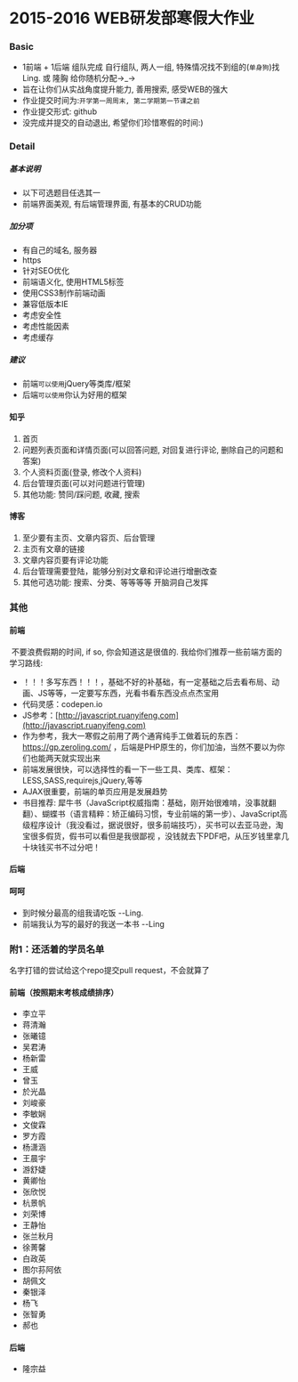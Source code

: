 # 2015-2016 WEB研发部寒假大作业

### Basic

- 1前端 + 1后端 组队完成 自行组队, 两人一组, 特殊情况找不到组的(`单身狗`)找 Ling. 或 隆胸 给你随机分配→_→
- 旨在让你们从实战角度提升能力, 善用搜索, 感受WEB的强大
- 作业提交时间为:`开学第一周周末, 第二学期第一节课之前` 
- 作业提交形式: github
- 没完成并提交的自动退出, 希望你们珍惜寒假的时间:)

### Detail

##### 基本说明

- 以下可选题目任选其一
- 前端界面美观, 有后端管理界面, 有基本的CRUD功能

##### 加分项

- 有自己的域名, 服务器
- https
- 针对SEO优化
- 前端语义化, 使用HTML5标签
- 使用CSS3制作前端动画
- 兼容低版本IE
- 考虑安全性
- 考虑性能因素
- 考虑缓存

##### 建议

- 前端`可以使用`jQuery等类库/框架
- 后端`可以使用`你认为好用的框架



#### 知乎

1. 首页
2. 问题列表页面和详情页面(可以回答问题, 对回复进行评论, 删除自己的问题和答案)
3. 个人资料页面(登录, 修改个人资料)
4. 后台管理页面(可以对问题进行管理)
5. 其他功能: 赞同/踩问题, 收藏, 搜索



#### 博客

1. 至少要有主页、文章内容页、后台管理
2. 主页有文章的链接
3. 文章内容页要有评论功能
4. 后台管理需要登陆，能够分别对文章和评论进行增删改查
5. 其他可选功能: 搜索、分类、等等等等 开脑洞自己发挥





### 其他

#### 前端

​	不要浪费假期的时间, if so, 你会知道这是很值的. 我给你们推荐一些前端方面的学习路线:

- ！！！多写东西！！！，基础不好的补基础，有一定基础之后去看布局、动画、JS等等，一定要写东西，光看书看东西没点点杰宝用
- 代码灵感：codepen.io
- JS参考：[http://javascript.ruanyifeng.com](http://javascript.ruanyifeng.com)
- 作为参考，我大一寒假之前用了两个通宵纯手工做着玩的东西：https://gp.zeroling.com/ ，后端是PHP原生的，你们加油，当然不要以为你们也能两天就实现出来
- 前端发展很快，可以选择性的看一下一些工具、类库、框架：LESS,SASS,requirejs,jQuery,等等
- AJAX很重要，前端的单页应用是发展趋势
- 书目推荐: 犀牛书（JavaScript权威指南：基础，刚开始很难啃，没事就翻翻）、蝴蝶书（语言精粹：矫正编码习惯，专业前端的第一步）、JavaScript高级程序设计（我没看过，据说很好，很多前端技巧），买书可以去亚马逊，淘宝很多假货，假书可以看但是我很鄙视 ，没钱就去下PDF吧，从压岁钱里拿几十块钱买书不过分吧！

#### 后端

#### 呵呵

- 到时候分最高的组我请吃饭 --Ling.
- 前端我认为写的最好的我送一本书 --Ling



### 附1：还活着的学员名单

名字打错的尝试给这个repo提交pull request，不会就算了

#### 前端（按照期末考核成绩排序）

- 李立平
- 蒋清瀚
- 张曦镱
- 吴君涛
- 杨新雷
- 王威
- 曾玉
- 於光晶
- 刘峻豪
- 李敏娴
- 文俊霖
- 罗方霞
- 杨潇涵
- 王晨宇
- 游舒婕
- 黄卿怡
- 张欣悦
- 杭景帆
- 刘荣博
- 王静怡
- 张兰秋月
- 徐菁馨
- 白政英
- 图尔荪阿依
- 胡佩文
- 秦银泽
- 杨飞
- 张智勇
- 郝也

#### 后端

- 隆宗益